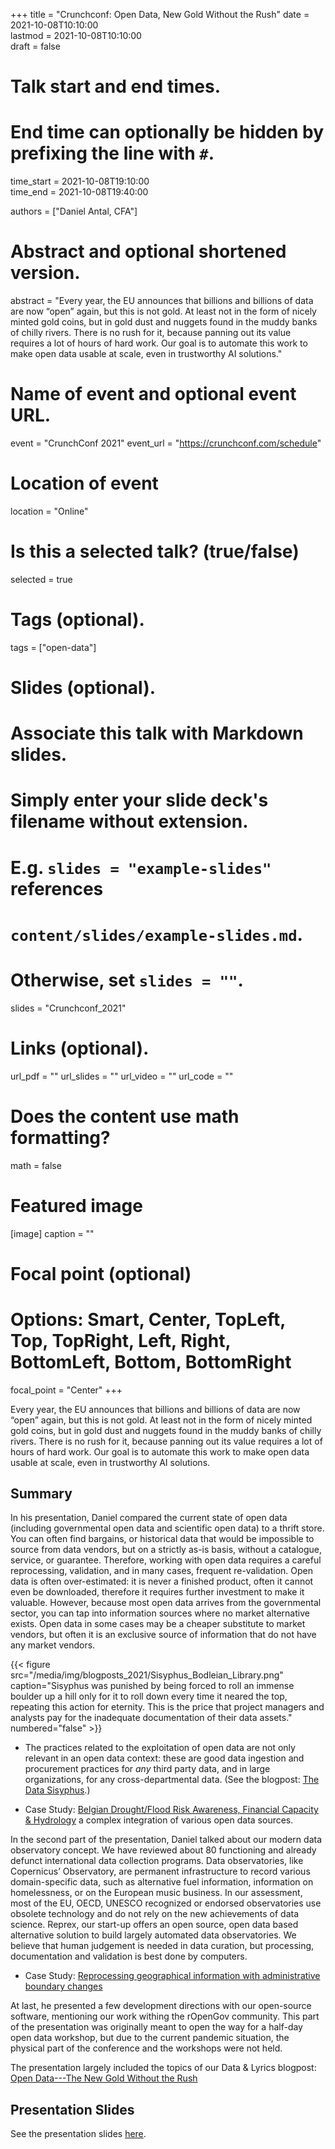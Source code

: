 +++
title = "Crunchconf: Open Data, New Gold Without the Rush"
date = 2021-10-08T10:10:00  
lastmod = 2021-10-08T10:10:00  
draft = false

# Talk start and end times.
#   End time can optionally be hidden by prefixing the line with `#`.
time_start = 2021-10-08T19:10:00  
time_end = 2021-10-08T19:40:00  

authors = ["Daniel Antal, CFA"]

# Abstract and optional shortened version.
abstract = "Every year, the EU announces that billions and billions of data are now “open” again, but this is not gold. At least not in the form of nicely minted gold coins, but in gold dust and nuggets found in the muddy banks of chilly rivers. There is no rush for it, because panning out its value requires a lot of hours of hard work. Our goal is to automate this work to make open data usable at scale, even in trustworthy AI solutions."

# Name of event and optional event URL.
event = "CrunchConf 2021"
event_url = "https://crunchconf.com/schedule"

# Location of event
location = "Online"

# Is this a selected talk? (true/false)
selected = true
# Tags (optional).
tags = ["open-data"]

# Slides (optional).
#   Associate this talk with Markdown slides.
#   Simply enter your slide deck's filename without extension.
#   E.g. `slides = "example-slides"` references 
#   `content/slides/example-slides.md`.
#   Otherwise, set `slides = ""`.
slides = "Crunchconf_2021"

# Links (optional).
url_pdf = ""
url_slides = ""
url_video = ""
url_code = ""

# Does the content use math formatting?
math = false

# Featured image
[image]
  caption = ""

  # Focal point (optional)
  # Options: Smart, Center, TopLeft, Top, TopRight, Left, Right, BottomLeft, Bottom, BottomRight
  focal_point = "Center"
+++

Every year, the EU announces that billions and billions of data are now “open” again, but this is not gold. At least not in the form of nicely minted gold coins, but in gold dust and nuggets found in the muddy banks of chilly rivers. There is no rush for it, because panning out its value requires a lot of hours of hard work. Our goal is to automate this work to make open data usable at scale, even in trustworthy AI solutions.

## Summary 

In his presentation, Daniel compared the current state of open data (including governmental open data and scientific open data) to a thrift store.  You can often find bargains, or historical data that would be impossible to source from data vendors, but on a strictly as-is basis, without a catalogue, service, or guarantee. Therefore, working with open data requires a careful reprocessing, validation, and in many cases, frequent re-validation. Open data is often over-estimated: it is never a finished product, often it cannot even be downloaded, therefore it requires further investment to make it valuable. However, because most open data arrives from the governmental sector, you can tap into information sources where no market alternative exists.  Open data in some cases may be a cheaper substitute to market vendors, but often it is an exclusive source of information that do not have any market vendors.

<td style="text-align: center;">{{< figure src="/media/img/blogposts_2021/Sisyphus_Bodleian_Library.png" caption="Sisyphus was punished by being forced to roll an immense boulder up a hill only for it to roll down every time it neared the top, repeating this action for eternity.  This is the price that project managers and analysts pay for the inadequate documentation of their data assets." numbered="false" >}}</td>

- The practices related to the exploitation of open data are not only relevant in an open data context: these are good data ingestion and procurement practices for *any* third party data, and in large organizations, for any cross-departmental data. (See the blogpost: [The Data Sisyphus](https://dataandlyrics.com/post/2021-07-08-data-sisyphus/).)

- Case Study:  [Belgian Drought/Flood Risk Awareness, Financial Capacity & Hydrology](https://greendeal.dataobservatory.eu/post/2021-04-23-belgium-flood-insurance/) a complex integration of various open data sources.

In the second part of the presentation, Daniel talked about our modern data observatory concept.  We have reviewed about 80 functioning and already defunct international data collection programs.  Data observatories, like Copernicus’ Observatory, are permanent infrastructure to record various domain-specific data, such as alternative fuel information, information on homelessness, or on the European music business.  In our assessment, most of the EU, OECD, UNESCO recognized or endorsed observatories use obsolete technology and do not rely on the new achievements of data science. Reprex, our start-up offers an open source, open data based alternative solution to build largely automated data observatories.  We believe that human judgement is needed in data curation, but processing, documentation and validation is best done by computers.

- Case Study: [Reprocessing geographical information with administrative boundary changes](https://greendeal.dataobservatory.eu/post/2021-03-06-regions-climate/)

At last, he presented a few development directions with our open-source software, mentioning our work withing the rOpenGov community. This part of the presentation was originally meant to open the way for a half-day open data workshop, but due to the current pandemic situation, the physical part of the conference and the workshops were not held.

The presentation largely included the topics of our Data & Lyrics blogpost: [Open Data---The New Gold Without the Rush](https://greendeal.dataobservatory.eu/post/2021-06-18-gold-without-rush/)


## Presentation Slides

See the presentation slides [here](https://reprex.nl/slides/crunchconf_2021/#/).
